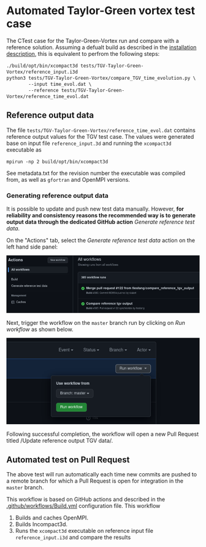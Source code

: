 # Automated Taylor-Green vortex test case
The CTest case for the Taylor-Green-Vortex run and compare with a reference solution. 
Assuming a defualt build as described in the [installation description](../../INSTALL.md), 
this is equivalent to perfrom the following steps: 

```
./build/opt/bin/xcompact3d tests/TGV-Taylor-Green-Vortex/reference_input.i3d 
python3 tests/TGV-Taylor-Green-Vortex/compare_TGV_time_evolution.py \
        --input time_evol.dat \
        --reference tests/TGV-Taylor-Green-Vortex/reference_time_evol.dat
```

## Reference output data

The file `tests/TGV-Taylor-Green-Vortex/reference_time_evol.dat` contains
reference output values for the TGV test case. The values were
generated base on input file `reference_input.3d` and running the `xcompact3d`
executable as

```
mpirun -np 2 build/opt/bin/xcompact3d
```

See metadata.txt for the revision number the executable was compiled from, as well as
`gfortran` and OpenMPI versions.

### Generating reference output data

It is possible to update and push new test data manually. However, **for
reliability and consistency reasons the recommended way is to generate
output data through the dedicated GitHub action** *Generate reference
test data*.

On the "Actions" tab, select the *Generate reference test data* action
on the left hand side panel:

![](img/find_test_data_generation_workflow.png)

Next, trigger the workflow on the `master` branch run by clicking on
*Run workflow* as shown below.

![](img/run_test_data_generation_workflow.png)

Following successful completion, the workflow will open a new Pull
Request titled /Update reference output TGV data/. 

## Automated test on Pull Request

The above test will run automatically each time new commits are pushed
to a remote branch for which a Pull Request is open for integration in
the `master` branch.

This workflow is based on GitHub actions and described in the
[.github/workflows/Build.yml](https://github.com/xcompact3d/Incompact3d/blob/master/.github/workflows/Build.yml) configuration file. This workflow

1. Builds and caches OpenMPI.
2. Builds Incompact3d.
3. Runs the `xcompact3d` executable on reference input file `reference_input.i3d` and compare the results




